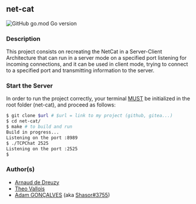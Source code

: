 ## net-cat

![GitHub go.mod Go version](https://img.shields.io/github/go-mod/go-version/Shasor/net-cat)

### Description

This project consists on recreating the NetCat in a Server-Client Architecture that can run in a server mode on a specified port listening for incoming connections, and it can be used in client mode, trying to connect to a specified port and transmitting information to the server.

### Start the Server

In order to run the project correctly, your terminal <ins>MUST</ins> be initialized in the root folder (net-cat), and proceed as follows:

```bash
$ git clone $url # $url = link to my project (github, gitea...)
$ cd net-cat/
$ make # to build and run
Build in progress...
Listening on the port :8989
$ ./TCPChat 2525
Listening on the port :2525
$
```

### Author(s)

- [Arnaud de Dreuzy](https://zone01normandie.org/git/adedreuz)
- [Theo Vallois](https://zone01normandie.org/git/tvallois)
- [Adam GONÇALVES](https://zone01normandie.org/git/agoncalv) (aka [Shasor#3755](https://discordapp.com/users/282816260075683841))
